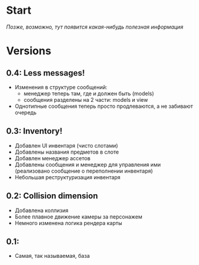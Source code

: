 # Start
*Позже, возможно, тут появится какая-нибудь полезная информация*
# Versions
## 0.4: Less messages!
- Изменения в структуре сообщений: 
  - менеджер теперь там, где и должен быть (models)
  - сообщения разделены на 2 части: models и view
- Однотипные сообщения теперь просто продлеваются, а не забивают очередь
## 0.3: Inventory!
- Добавлен UI инвентаря (чисто слотами)
- Добавлены названия предметов в слоте
- Добавлен менеджер ассетов
- Добавлены сообщения и менеджер для управления ими (реализовано сообщение о переполнении инвентаря)
- Небольшая реструктуризация инвентаря
## 0.2: Collision dimension
- Добавлена коллизия
- Более плавное движение камеры за персонажем
- Немного изменена логика рендера карты
## 0.1:
- Самая, так называемая, база